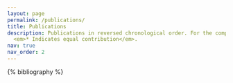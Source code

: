 ```yaml
---
layout: page
permalink: /publications/
title: Publications
description: Publications in reversed chronological order. For the complete list, please visit my <a href='https://scholar.google.com/citations?user=U69NqfQAAAAJ&hl=en'>Google Scholar</a> page.<br>
  <em>* Indicates equal contribution</em>.
nav: true
nav_order: 2
---
```


<!-- _pages/publications.md -->
<div class="publications">

{% bibliography %}

</div>
